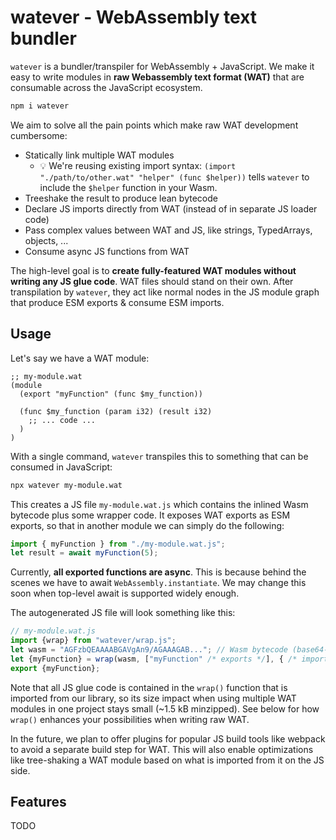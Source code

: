 # watever - WebAssembly text bundler

`watever` is a bundler/transpiler for WebAssembly + JavaScript. We make it easy to write modules in **raw Webassembly text format (WAT)** that are consumable across the JavaScript ecosystem.

```sh
npm i watever
```

We aim to solve all the pain points which make raw WAT development cumbersome:

- Statically link multiple WAT modules<!--  so that development is not constrained to single files. -->
  - 💡 We're reusing existing import syntax: `(import "./path/to/other.wat" "helper" (func $helper))` tells `watever` to include the `$helper` function in your Wasm. <!-- - Imported WAT files get resolved like node modules, so you can distribute WAT via npm -->
- Treeshake the result to produce lean bytecode
- Declare JS imports directly from WAT (instead of in separate JS loader code)
- Pass complex values between WAT and JS, like strings, TypedArrays, objects, ...
- Consume async JS functions from WAT

The high-level goal is to **create fully-featured WAT modules without writing any JS glue code**. WAT files should stand on their own. After transpilation by `watever`, they act like normal nodes in the JS module graph that produce ESM exports & consume ESM imports.

<!-- One of the consequences of going all-in on WAT linking is that we can expose utility functions (e.g., for memory management) as WAT libraries that are _only imported and bundled when needed_, instead of packing them all by default into every Wasm file. -->

## Usage

Let's say we have a WAT module:

```wat
;; my-module.wat
(module
  (export "myFunction" (func $my_function))

  (func $my_function (param i32) (result i32)
    ;; ... code ...
  )
)
```

With a single command, `watever` transpiles this to something that can be consumed in JavaScript:

```sh
npx watever my-module.wat
```

This creates a JS file `my-module.wat.js` which contains the inlined Wasm bytecode plus some wrapper code. It exposes WAT exports as ESM exports, so that in another module we can simply do the following:

```js
import { myFunction } from "./my-module.wat.js";
let result = await myFunction(5);
```

Currently, **all exported functions are async**. This is because behind the scenes we have to await `WebAssembly.instantiate`. We may change this soon when top-level await is supported widely enough.

The autogenerated JS file will look something like this:

<!-- prettier-ignore -->
```js
// my-module.wat.js
import {wrap} from "watever/wrap.js";
let wasm = "AGFzbQEAAAABGAVgAn9/AGAAAGAB..."; // Wasm bytecode (base64-encoded)
let {myFunction} = wrap(wasm, ["myFunction" /* exports */], { /* imports */ });
export {myFunction};
```

Note that all JS glue code is contained in the `wrap()` function that is imported from our library, so its size impact when using multiple WAT modules in one project stays small (~1.5 kB minzipped). See below for how `wrap()` enhances your possibilities when writing raw WAT.

In the future, we plan to offer plugins for popular JS build tools like webpack to avoid a separate build step for WAT. This will also enable optimizations like tree-shaking a WAT module based on what is imported from it on the JS side.

## Features

TODO
